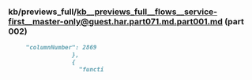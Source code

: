 ### kb/previews_full/kb__previews_full__flows__service-first__master-only@guest.har.part071.md.part001.md (part 002)

```md
     "columnNumber": 2869
                  },
                  {
                    "functi
```

```
